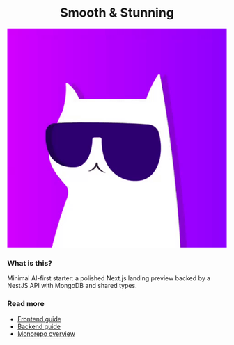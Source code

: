 <div align="center">

  <h1>Smooth & Stunning</h1>

  <img src="assets/stunning-animated.gif" alt="Stunning animated header" width="720" />

</div>


### What is this?

Minimal AI-first starter: a polished Next.js landing preview backed by a NestJS API with MongoDB and shared types.

### Read more

- [Frontend guide](AI-first/packages/frontend/README.md)
- [Backend guide](AI-first/packages/backend/README.md)
- [Monorepo overview](AI-first/README.md)

